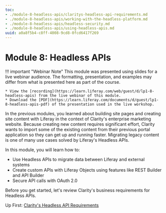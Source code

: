 ```yaml
---
toc:
- ./module-8-headless-apis/claritys-headless-api-requirements.md
- ./module-8-headless-apis/working-with-the-headless-platform.md
- ./module-8-headless-apis/headless-security.md
- ./module-8-headless-apis/using-headless-apis.md
uuid: a0a8f5b4-c8ff-4008-9cd8-0fcd6417f269
---
```

# Module 8: Headless APIs

!!! important "Webinar Note"
    This module was presented using slides for a live webinar audience. The formatting, presentation, and examples may differ from what is presented here as part of the course.

    * View the [recording](https://learn.liferay.com/web/guest/d/lp1-8-headless-apis) from the live webinar of this module.
    * Download the [PDF](https://learn.liferay.com/documents/d/guest/lp1-8-headless-apis-pdf) of the presentation used in the live workshop.

In the previous modules, you learned about building site pages and creating site content with Liferay in the context of Clarity's enterprise marketing website. Because creating new content requires significant effort, Clarity wants to import some of the existing content from their previous portal application so they can get up and running faster. Migrating legacy content is one of many use cases solved by Liferay's Headless APIs.

In this module, you will learn how to:

* Use Headless APIs to migrate data between Liferay and external systems
* Create custom APIs with Liferay Objects using features like REST Builder and API Builder
* Secure API calls with OAuth 2.0

Before you get started, let's review Clarity's business requirements for Headless APIs.

Up First: [Clarity's Headless API Requirements](./module-8-headless-apis/claritys-headless-api-requirements.md)
